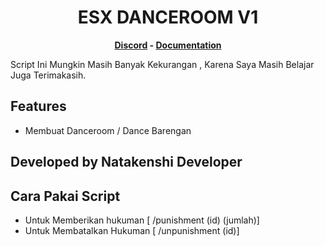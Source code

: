<h1 align='center'>ESX DANCEROOM V1</a></h1><p align='center'><b><a href='https://discord.gg/gn5a6z97Tc'>Discord</a> - <a href=''>Documentation</a></b></h5>

Script Ini Mungkin Masih Banyak Kekurangan , Karena Saya Masih Belajar Juga Terimakasih.

## Features
 - Membuat Danceroom / Dance Barengan 

## Developed by Natakenshi Developer

## Cara Pakai Script
- Untuk Memberikan hukuman [ /punishment (id) (jumlah)]
- Untuk Membatalkan Hukuman [ /unpunishment (id)]

